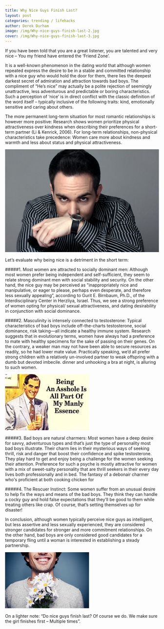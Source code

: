 ```yaml
---
title: Why Nice Guys Finish Last?
layout: post
categories: trending / lifehacks
author: Derek Durham
image: /img/Why-nice-guys-finish-last-2.jpg
cover: /img/Why-nice-guys-finish-last-3.jpg
---
```



If you have been told that you are a great listener, you are talented and very nice – You my friend have entered the ‘Friend Zone’.

It is a well-known phenomenon in the dating world that although women repeated express the desire to be in a stable and committed relationship with a nice guy who would hold the door for them, there lies the deepest darkest secret of admiration and attraction towards bad boys. The compliment of “He’s nice” may actually be a polite rejection of seemingly unattractive, less adventurous and predictable or boring characteristics. Such a perception of  ‘nice’ is in direct conflict with the classic definition of the word itself – typically inclusive of the following traits: kind, emotionally sensitive and caring about others.

The more permanent long-term situation for most romantic relationships is however more positive: Research shows women prioritize physical attractiveness over kindness when describing their preferences for a short-term partner (Li & Kenrick, 2006). For long-term relationships, non-physical characteristics take precedence: Women care more about kindness and warmth and less about status and physical attractiveness.

![Existential - Why Nice Guys Finish Last?](/img/Why-nice-guys-finish-last.jpg)

Let’s evaluate why being nice is a detriment in the short term:

#####1. Most women are attracted to socially dominant men: 
Although most women prefer being independent and self-sufficient, they seem to relate strong dominant men with social stability and security. On the other hand, the nice guy may be perceived as "inappropriately nice and manipulative, or eager to please, perhaps even desperate, and therefore less sexually appealing”, according to Gurit E. Birnbaum, Ph.D., of the Interdisciplinary Center in Herzliya, Israel. Thus, we see a strong preference of women opting for physical/ sexual attractiveness, and dating desirability in conjunction with social dominance.

#####2. Masculinity is intensely connected to testosterone:
Typical characteristics of bad boys include off-the-charts testosterone, social dominance, risk taking—all indicate a healthy immune system. Research suggests that in evolutionary terms, women have always had a preference to mate with healthy specimens for the sake of passing on their genes. On the contrary, a weaker man may not have been able to secure resources as readily, so he had lower mate value. Practically speaking, we’d all prefer strong children with a relatively un-involved partner to weak offspring with a dumb but devoted imbecile.
dinner and unhooking a bra at night, is alluring to such women.

![Existential - Why Nice Guys Finish Last?](/img/Why-nice-guys-finish-last-4.jpg)

#####3. Bad boys are natural charmers:
Most women have a deep desire for savvy, adventurous types and that’s just the type of personality most bad boys illustrate. Their charm lies in their mysterious ways of seeking thrill, risk and danger that boost their confidence and spike testosterone. They play hard to get and enjoy being a challenge for the women seeking their attention. Preference for such a psyche is mostly attractive for women with a mix of sweet-salty personality that are thrill seekers in their every day lives both professionally and in bed. The fantasy of a debonair charmer who's proficient at both cooking chicken for 

#####4. The Rescuer Instinct:
Some women suffer from an unusual desire to help fix the ways and means of the bad boys. They think they can handle a cocky guy and hold false expectations that they’ll be good to them while treating others like crap. Of course, that’s setting themselves up for disaster!


In conclusion, although women typically perceive nice guys as intelligent, but less assertive and less sexually experienced, they are considered stronger candidates for stronger and more commitment relationships. On the other hand, bad boys are only considered good candidates for a temporary fling until a woman is interested in establishing a steady partnership.

![Existential - Why Nice Guys Finish Last?](/img/Why-nice-guys-finish-last-5.jpg)

On a lighter note: “Do nice guys finish last? Of course we do. We make sure the girl finishes first – Multiple times”.

